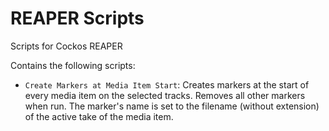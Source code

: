 # REAPER Scripts
Scripts for Cockos REAPER

Contains the following scripts:
- `Create Markers at Media Item Start`: Creates markers at the start of every media item on the selected tracks. Removes all other markers when run. The marker's name is set to the filename (without extension) of the active take of the media item.
